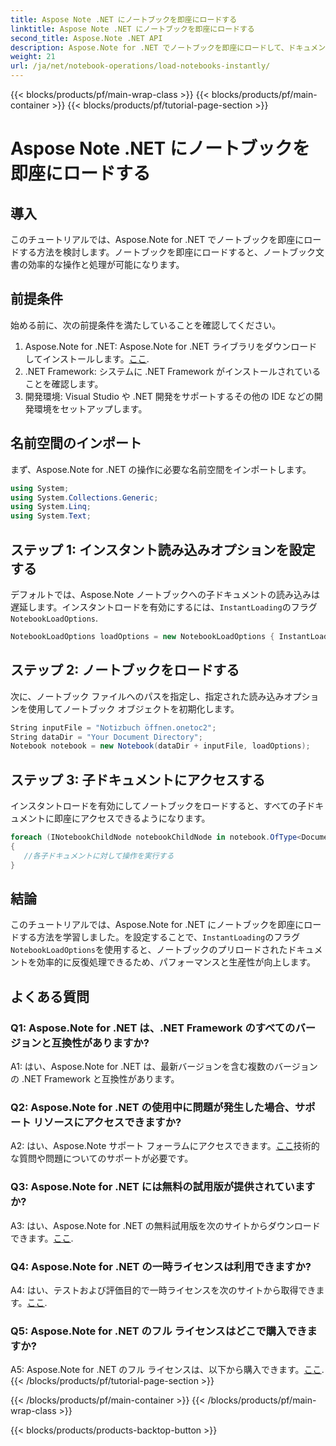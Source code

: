 ```yaml
---
title: Aspose Note .NET にノートブックを即座にロードする
linktitle: Aspose Note .NET にノートブックを即座にロードする
second_title: Aspose.Note .NET API
description: Aspose.Note for .NET でノートブックを即座にロードして、ドキュメント処理の効率と生産性を向上させる方法を学びます。
weight: 21
url: /ja/net/notebook-operations/load-notebooks-instantly/
---
```


{{< blocks/products/pf/main-wrap-class >}}
{{< blocks/products/pf/main-container >}}
{{< blocks/products/pf/tutorial-page-section >}}

# Aspose Note .NET にノートブックを即座にロードする

## 導入

このチュートリアルでは、Aspose.Note for .NET でノートブックを即座にロードする方法を検討します。ノートブックを即座にロードすると、ノートブック文書の効率的な操作と処理が可能になります。

## 前提条件

始める前に、次の前提条件を満たしていることを確認してください。

1.  Aspose.Note for .NET: Aspose.Note for .NET ライブラリをダウンロードしてインストールします。[ここ](https://releases.aspose.com/note/net/).
2. .NET Framework: システムに .NET Framework がインストールされていることを確認します。
3. 開発環境: Visual Studio や .NET 開発をサポートするその他の IDE などの開発環境をセットアップします。

## 名前空間のインポート

まず、Aspose.Note for .NET の操作に必要な名前空間をインポートします。

```csharp
using System;
using System.Collections.Generic;
using System.Linq;
using System.Text;
```

## ステップ 1: インスタント読み込みオプションを設定する

デフォルトでは、Aspose.Note ノートブックへの子ドキュメントの読み込みは遅延します。インスタントロードを有効にするには、`InstantLoading`のフラグ`NotebookLoadOptions`.

```csharp
NotebookLoadOptions loadOptions = new NotebookLoadOptions { InstantLoading = true };
```

## ステップ 2: ノートブックをロードする

次に、ノートブック ファイルへのパスを指定し、指定された読み込みオプションを使用してノートブック オブジェクトを初期化します。

```csharp
String inputFile = "Notizbuch öffnen.onetoc2";
String dataDir = "Your Document Directory";
Notebook notebook = new Notebook(dataDir + inputFile, loadOptions);
```

## ステップ 3: 子ドキュメントにアクセスする

インスタントロードを有効にしてノートブックをロードすると、すべての子ドキュメントに即座にアクセスできるようになります。

```csharp
foreach (INotebookChildNode notebookChildNode in notebook.OfType<Document>()) 
{
   //各子ドキュメントに対して操作を実行する
}
```

## 結論

このチュートリアルでは、Aspose.Note for .NET にノートブックを即座にロードする方法を学習しました。を設定することで、`InstantLoading`のフラグ`NotebookLoadOptions`を使用すると、ノートブックのプリロードされたドキュメントを効率的に反復処理できるため、パフォーマンスと生産性が向上します。

## よくある質問

### Q1: Aspose.Note for .NET は、.NET Framework のすべてのバージョンと互換性がありますか?

A1: はい、Aspose.Note for .NET は、最新バージョンを含む複数のバージョンの .NET Framework と互換性があります。

### Q2: Aspose.Note for .NET の使用中に問題が発生した場合、サポート リソースにアクセスできますか?

 A2: はい、Aspose.Note サポート フォーラムにアクセスできます。[ここ](https://forum.aspose.com/c/note/28)技術的な質問や問題についてのサポートが必要です。

### Q3: Aspose.Note for .NET には無料の試用版が提供されていますか?

 A3: はい、Aspose.Note for .NET の無料試用版を次のサイトからダウンロードできます。[ここ](https://releases.aspose.com/).

### Q4: Aspose.Note for .NET の一時ライセンスは利用できますか?

 A4: はい、テストおよび評価目的で一時ライセンスを次のサイトから取得できます。[ここ](https://purchase.aspose.com/temporary-license/).

### Q5: Aspose.Note for .NET のフル ライセンスはどこで購入できますか?

 A5: Aspose.Note for .NET のフル ライセンスは、以下から購入できます。[ここ](https://purchase.aspose.com/buy).
{{< /blocks/products/pf/tutorial-page-section >}}

{{< /blocks/products/pf/main-container >}}
{{< /blocks/products/pf/main-wrap-class >}}

{{< blocks/products/products-backtop-button >}}
